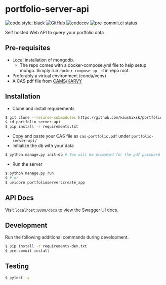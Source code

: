 # portfolio-server-api
[![code style: black](https://img.shields.io/badge/code%20style-black-000000.svg)](https://github.com/psf/black)
[![GitHub](https://img.shields.io/github/license/kaushiksk/pyportfolio)](https://github.com/kaushiksk/portfolio-server-api//blob/main/LICENSE)
[![codecov](https://codecov.io/gh/kaushiksk/portfolio-server-api/branch/main/graph/badge.svg?token=NYYT6B3KYV)](https://codecov.io/gh/kaushiksk/portfolio-server-api)
[![pre-commit.ci status](https://results.pre-commit.ci/badge/github/kaushiksk/portfolio-server-api/main.svg)](https://results.pre-commit.ci/latest/github/kaushiksk/portfolio-server-api/main)

Self hosted Web API to query your portfolio data

## Pre-requisites
 - Local installation of mongodb.
    - The repo comes with a docker-compose.yml file to help setup mongo. Simply run `docker-compose up -d` in repo root.
 - Preferably a virtual environment (conda/venv)
 - A CAS pdf file from [CAMS](https://new.camsonline.com/Investors/Statements/Consolidated-Account-Statement)/[KARVY](https://mfs.kfintech.com/investor/General/ConsolidatedAccountStatement)

## Installation
 - Clone and install requirements
 ```bash
 $ git clone --recurse-submodules https://github.com/kaushiksk/portfolio-server-api/
 $ cd portfolio-server-api
 $ pip install -r requirements.txt
 ```
 - Copy and paste your CAS file as `cas-portfolio.pdf` under `portfolio-server-api/`
 - Initialize the db with your data
 ```bash
 $ python manage.py init-db # You will be prompted for the pdf password
 ```
 - Run the server
 ```bash
 $ python manage.py run
 $ # or
 $ uvicorn portfolioserver:create_app
 ```

## API Docs
Visit `localhost:8000/docs` to view the Swagger UI docs.

## Development
Run the following additional commands during development.
```bash
$ pip install -r requirements-dev.txt
$ pre-commit install
```

## Testing
```bash
$ pytest -v
```

